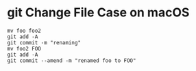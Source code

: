 # git Change File Case on macOS

	mv foo foo2
	git add -A
	git commit -m "renaming"
	mv foo2 FOO
	git add -A
	git commit --amend -m "renamed foo to FOO"